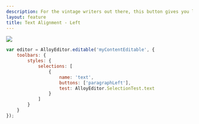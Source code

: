 ```yaml
---
description: For the vintage writers out there, this button gives you left text alignment... as it should be.
layout: feature
title: Text Alignment - Left
---
```

<div class="thumbnail">
  <img class="img img-polaroid" src="/images/features/button-paragraphalignleft.gif"/>
</div>

```javascript
var editor = AlloyEditor.editable('myContentEditable', {
	toolbars: {
		styles: {
			selections: [
				{
					name: 'text',
					buttons: ['paragraphLeft'],
					test: AlloyEditor.SelectionTest.text
				}
			]
		}
	}
});
```